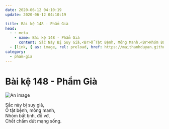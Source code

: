 ```yaml
---
date: 2020-06-12 04:10:19
update: 2020-06-12 04:10:19

title: Bài kệ 148 - Phẩm Già
head:
  - - meta
    - name: Bài kệ 148 - Phẩm Già
      content: Sắc Này Bị Suy Già,<Br>Ổ Tật Bệnh, Mỏng Manh,<Br>Nhóm Bất Tịnh, Đỗ Vỡ,<Br>Chết Chấm Dứt Mạng Sống.<Br>
  - [link, { as: image, rel: preload, href: https://maithanhduyan.github.io/kinh-phap-cu/img/pham-gia/pham-gia-148.jpg }]
category:
  - pham-gia
---
```


# Bài kệ 148 - Phẩm Già

![An image](/img/pham-gia/pham-gia-148.jpg)

Sắc này bị suy già,<br>Ổ tật bệnh, mỏng manh,<br>Nhóm bất tịnh, đỗ vỡ,<br>Chết chấm dứt mạng sống.<br>
